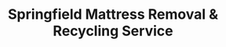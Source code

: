 ---
layout: location.njk
title: "Springfield Mattress Removal & Recycling Service"
description: "Springfield mattress recycling service with 1M+ mattresses recycled nationwide. Next-day pickup  100% recycling guaranteed. Serving Illinois state capital with government-focused logistics."
permalink: /mattress-removal/illinois/springfield/
city: Springfield
state: Illinois
stateAbbreviation: IL
stateSlug: illinois
tier: 2
coordinates:
  lat: 39.7817
  lng: -89.6501
pricing:
  startingPrice: 125
  single: 125
  queen: 155
  king: 180
  boxSpring: 30
neighborhoods:
  - name: Downtown Government District
    zipCodes: [62701]
  - name: Medical District
    zipCodes: [62704]
  - name: Lincoln Park Historic
    zipCodes: [62707]
  - name: Historic West Side
    zipCodes: [62702]
  - name: Vinegar Hill
    zipCodes: [62703]
  - name: Enos Park Historic District
    zipCodes: [62703]
  - name: Old Aristocracy Hill
    zipCodes: [62701]
  - name: Benedictine District
    zipCodes: [62702]
  - name: Hawthorne Place
    zipCodes: [62704]
  - name: Springfield Lakeshore
    zipCodes: [62707]
  - name: Harvard Park
    zipCodes: [62703]
  - name: Indian Hills
    zipCodes: [62703]
  - name: Monroe Park West
    zipCodes: [62704]
  - name: Westchester
    zipCodes: [62711]
  - name: Glen Aire
    zipCodes: [62712]
  - name: Victoria Lake
    zipCodes: [62707]
  - name: Twin Lakes
    zipCodes: [62712]
  - name: UIS Campus Area
    zipCodes: [62703]
zipCodes: [62701, 62702, 62703, 62704, 62706, 62707, 62711, 62712]
recyclingPartners:
  - Lake Area Disposal & Recycling
  - Waste Management Inc
  - Republic Services
localRegulations: "Sangamon County residents receive free large item pickup twice yearly through F & W Resources, but items go to landfill disposal. Professional recycling services ensure 100% mattress recycling while eliminating homeowner coordination with municipal scheduling and waste fee requirements."
nearbyCities:
  - name: Bloomington
    slug: bloomington
    distance: 70
    isSuburb: false
  - name: Peoria
    slug: peoria
    distance: 70
    isSuburb: false
  - name: Rockford
    slug: rockford
    distance: 110
    isSuburb: false
reviews:
  count: 423
  featured:
    - text: "Work downtown for the state. Called these guys and boom - done. Victorian house, crazy tight stairs, but they got it out. Way better than waiting months for the city pickup thing."
      author: "Michael R."
      neighborhood: "Historic West Side"
    - text: "Had to be at Memorial Hospital by 6am so needed weekend service. Showed up right on time Saturday, 155 bucks total. Actually recycle everything which is nice since our regular waste just goes to the dump."
      author: "Sarah K."
      neighborhood: "Medical District"
    - text: "Legislature was in session so downtown was a zoo. Somehow they still made it work - got our mattress from the Enos Park house without any drama. Solid experience all around."
      author: "David M."
      neighborhood: "Enos Park Historic District"
faqs:
  - question: "Do you really recycle every mattress you pick up in Springfield?"
    answer: "Absolutely! We've recycled over 1 million mattresses nationwide with 100% recycling rate over 13+ years. Every Springfield mattress is processed through certified facilities - springs become construction materials, foam becomes carpet padding, and fabrics enter textile recycling streams."
  - question: "How quickly can you pick up from Springfield's government and historic districts?"
    answer: "Next-day service is standard throughout Springfield, from downtown government buildings to historic neighborhoods like Lincoln Park and Vinegar Hill. We coordinate efficiently around legislative schedules, state employee work hours, and tourist season activities."
  - question: "Can you handle Springfield's historic architecture and government building access?"
    answer: "Yes, our 13+ years serving Illinois means we're experienced with everything from 1800s Victorian homes with narrow staircases to modern government buildings requiring security protocols. We bring appropriate equipment for each property type and access situation."
  - question: "What's included in Springfield's $125 starting price?"
    answer: "Complete service including pickup, Sangamon County-compliant disposal, transportation, and guaranteed 100% recycling. Additional charges apply for stairs ($10/flight) or carries over 75 feet. No landfill waste ever."
  - question: "Do you work around legislative sessions and state government schedules?"
    answer: "Absolutely! We understand Springfield's unique calendar including General Assembly sessions (January-May), state employee work patterns, and Lincoln tourism seasons. Our 13+ years experience includes flexible scheduling around government activities and downtown traffic patterns."
  - question: "How does your service differ from F & W Resources' municipal pickup?"
    answer: "While city residents get free pickup twice yearly through their waste fee, items go to landfills. Our professional service ensures 100% recycling, handles scheduling directly, and provides exact timing without requiring coordination with municipal programs or waiting for allocated pickup periods."
  - question: "Are you licensed for Sangamon County mattress disposal and recycling?"
    answer: "Yes, we're fully licensed Sangamon County haulers working with approved contractors. Unlike basic disposal services, we ensure every mattress reaches certified recycling facilities rather than landfills, supporting Springfield's environmental goals with our proven 1+ million mattress recycling track record."
  - question: "Can you pick up bed frames and box springs too?"
    answer: "Yes! Our 3-piece service ($180) includes complete bedroom set removal with professional disassembly. Everything is recycled through our proven processes that have handled over 1 million mattresses nationwide over 13+ years."
schema:
  "@context": "https://schema.org"
  "@type": "LocalBusiness"
  "name": "A Bedder World Springfield"
  "address":
    "@type": "PostalAddress"
    "addressLocality": "Springfield"
    "addressRegion": "Illinois"
    "addressCountry": "US"
  "geo":
    "@type": "GeoCoordinates"
    "latitude": 39.7817
    "longitude": -89.6501
  "telephone": "720-263-6094"
  "priceRange": "$125-$180"
  "serviceArea": "Springfield, Illinois"
  "aggregateRating":
    "@type": "AggregateRating"
    "ratingValue": "4.9"
    "reviewCount": "423"
pageContent:
  heroDescription: "Springfield's state capital mattress recycling service with over 1 million mattresses recycled nationwide. Serving Illinois government district from State Capitol to Lincoln historic neighborhoods with 13+ years specialized experience."
  aboutService: |
    <p>Illinois's capital city requires mattress removal services that understand government schedules and historic preservation. Springfield's 113,714 residents include thousands of state employees working downtown, healthcare professionals in the Medical District, and homeowners in nationally registered historic neighborhoods like Enos Park and Lincoln Park. Our team coordinates around legislative session traffic, State Capitol security protocols, and Victorian-era home access challenges that define Land of Lincoln service delivery.</p>
    
    <p>From narrow staircases in 1800s homes near the Old State Capitol to modern government housing developments, Springfield presents unique logistical considerations. Legislative sessions create seasonal demand spikes when lawmakers and staff need temporary housing solutions, while Lincoln tourism season brings hospitality industry turnover. We schedule efficiently around these patterns plus Medical District shift changes and University of Illinois Springfield academic calendar needs.</p>
    
    <p>Every mattress collected in Springfield joins our nationwide achievement of over 1 million mattresses recycled, never reaching Sangamon County landfills. Licensed for state capital operations and experienced with government building access requirements, we provide environmental stewardship that matches Springfield's role as Illinois administrative center and Lincoln heritage preservation leader.</p>
  serviceAreasIntro: "From Springfield's government district surrounding the State Capitol to historic neighborhoods like Vinegar Hill and modern developments throughout Illinois's capital, our service network covers all residential and government areas:"
  regulationsCompliance: "Working within Sangamon County regulations, we coordinate with municipal services while providing independent professional mattress disposal. Unlike F & W Resources' twice-yearly free pickup that sends items to landfills, our service guarantees 100% recycling through certified facilities, eliminating homeowner coordination with waste fee programs and municipal scheduling limitations."
  environmentalImpact: |
    <p>Springfield's position as state capital generates substantial mattress waste from government employee housing, legislative session accommodations, and Lincoln tourism hospitality needs. Our recycling-first methodology ensures zero capital city mattresses reach Sangamon County landfills, contributing to our 1+ million mattresses recycled nationwide over 13+ years while supporting Illinois environmental leadership from the statehouse.</p>
    
    <p>Regional partnerships process Springfield mattresses into productive materials - steel springs become construction components, memory foam transforms into carpet underlay, and fabric elements enter textile recycling streams. This approach aligns with Illinois Priority Climate Action Plan goals while supporting state government sustainability initiatives and Lincoln historic site environmental stewardship requirements.</p>
    
    <p>State employees, healthcare workers, university community members, and residents throughout Springfield's historic districts benefit from mattress disposal that keeps materials in productive use rather than occupying Sangamon County landfill capacity. Our environmental responsibility supports the capital city's leadership role in Illinois sustainability policy and historic preservation standards.</p>
  howItWorksScheduling: "Appointment scheduling accommodates Springfield's government calendar - coordinating around General Assembly sessions, state employee work schedules, Lincoln tourism events, and Medical District shift patterns while respecting historic district access requirements and downtown security protocols."
  howItWorksService: "Our specialized team navigates Springfield's unique challenges - from Victorian homes requiring careful narrow-space maneuvering to government buildings with security access protocols, plus Medical District logistics and University campus coordination throughout Illinois's historic capital city."
  howItWorksDisposal: "Every Springfield mattress contributes to our 1+ million recycling milestone through comprehensive materials separation processes. Springs, foam, and fabrics undergo certified facility processing, transforming state capital waste into productive new materials rather than landfill burden - supporting Illinois environmental leadership and nationwide sustainability advancement through responsible government district stewardship."
  sidebarStats:
    mattressesRemoved: "2,890"
---